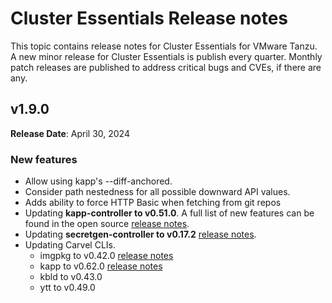 # Cluster Essentials Release notes

This topic contains release notes for Cluster Essentials for VMware Tanzu. A new minor release for Cluster Essentials is publish every quarter. Monthly patch releases are published to address critical bugs and CVEs, if there are any.

## <a id='1-9'></a> v1.9.0

**Release Date**: April 30, 2024

### <a id='1-9-new-features'></a> New features
- Allow using kapp's --diff-anchored.
- Consider path nestedness for all possible downward API values.
- Adds ability to force HTTP Basic when fetching from git repos
- Updating **kapp-controller to v0.51.0**. A full list of new features can be found in the open source [release notes](https://github.com/carvel-dev/kapp-controller/releases/tag/v0.51.0).
- Updating **secretgen-controller to v0.17.2** [release notes](https://github.com/carvel-dev/secretgen-controller/releases/tag/v0.17.2).
- Updating Carvel CLIs.
    * imgpkg to v0.42.0 [release notes](https://github.com/carvel-dev/imgpkg/releases/tag/v0.42.0)
    * kapp to v0.62.0 [release notes](https://github.com/carvel-dev/kapp/releases/tag/v0.62.0)
    * kbld to v0.43.0
    * ytt to v0.49.0
